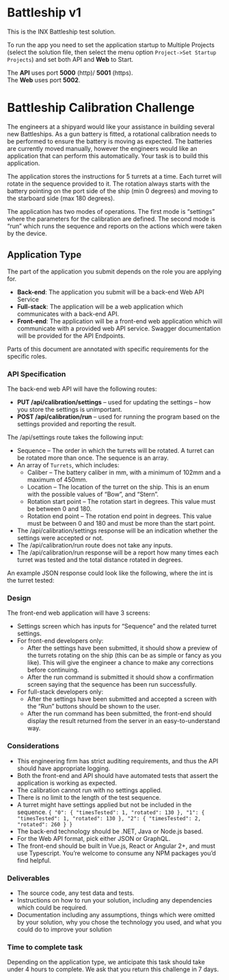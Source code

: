 ﻿Battleship v1
=============


This is the INX Battleship test solution.

To run the app you need to set the application startup to Multiple Projects (select the solution file, then select the menu
 option `Project->Set Startup Projects`) and set both API and **Web** to Start.

The **API** uses port **5000** (http)/ **5001** (https).  
The **Web** uses port **5002**.


# Battleship Calibration Challenge

The engineers at a shipyard would like your assistance in building several new Battleships. As a gun battery is fitted,
 a rotational calibration needs to be performed to ensure the battery is moving as expected. The batteries are currently
 moved manually, however the engineers would like an application that can perform this automatically. Your task is to build
 this application.

The application stores the instructions for 5 turrets at a time. Each turret will rotate in the sequence provided to it.
 The rotation always starts with the battery pointing on the port side of the ship (min 0 degrees) and moving to the starboard
 side (max 180 degrees).

The application has two modes of operations. The first mode is “settings” where the parameters for the calibration are defined.
 The second mode is “run” which runs the sequence and reports on the actions which were taken by the device.


## Application Type

The part of the application you submit depends on the role you are applying for.

- **Back-end**: The application you submit will be a back-end Web API Service
- **Full-stack**: The application will be a web application which communicates with a back-end API.
- **Front-end**: The application will be a front-end web application which will communicate with a provided web API service. Swagger documentation will be provided for the API Endpoints.

Parts of this document are annotated with specific requirements for the specific roles.

### API Specification

The back-end web API will have the following routes:

- **PUT /api/calibration/settings** – used for updating the settings – how you store the settings is unimportant.
- **POST /api/calibration/run** – used for running the program based on the settings provided and reporting the result.

The /api/settings route takes the following input:

- Sequence – The order in which the turrets will be rotated. A turret can be rotated more than once. The sequence is an array.
- An array of `Turrets`, which includes:
  - Caliber – The battery caliber in mm, with a minimum of 102mm and a maximum of 450mm.
  - Location – The location of the turret on the ship. This is an enum with the possible values of “Bow”, and “Stern”.
  - Rotation start point – The rotation start in degrees. This value must be between 0 and 180.
  - Rotation end point – The rotation end point in degrees. This value must be between 0 and 180 and must be more than
     the start point.
- The /api/calibration/settings response will be an indication whether the settings were accepted or not.
- The /api/calibration/run route does not take any inputs.
- The /api/calibration/run response will be a report how many times each turret was tested and the total distance rotated in
   degrees.

An example JSON response could look like the following, where the int is the turret tested:


### Design

The front-end web application will have 3 screens:

- Settings screen which has inputs for “Sequence” and the related turret settings.
- For front-end developers only:
  - After the settings have been submitted, it should show a preview of the turrets rotating on the ship (this can be as
     simple or fancy as you like). This will give the engineer a chance to make any corrections before continuing.
  - After the run command is submitted it should show a confirmation screen saying that the sequence has been run
     successfully.
- For full-stack developers only:
  - After the settings have been submitted and accepted a screen with the “Run” buttons should be shown to the user.
  - After the run command has been submitted, the front-end should display the result returned from the server in an
     easy-to-understand way.

### Considerations

- This engineering firm has strict auditing requirements, and thus the API should have appropriate logging.
- Both the front-end and API should have automated tests that assert the application is working as expected.
- The calibration cannot run with no settings applied.
- There is no limit to the length of the test sequence.
- A turret might have settings applied but not be included in the sequence.
   `{ "0": { "timesTested": 1, "rotated": 130 }, "1": { "timesTested": 1, "rotated": 130 },
   "2": { "timesTested": 2, "rotated": 260 } }`
- The back-end technology should be .NET, Java or Node.js based.
- For the Web API format, pick either JSON or GraphQL.
- The front-end should be built in Vue.js, React or Angular 2+, and must use Typescript. You’re welcome to
   consume any NPM packages you’d find helpful.

### Deliverables

- The source code, any test data and tests.
- Instructions on how to run your solution, including any dependencies which could be required.
- Documentation including any assumptions, things which were omitted by your solution, why you chose the
   technology you used, and what you could do to improve your solution

### Time to complete task

Depending on the application type, we anticipate this task should take under 4 hours to complete. We ask
 that you return this challenge in 7 days.
